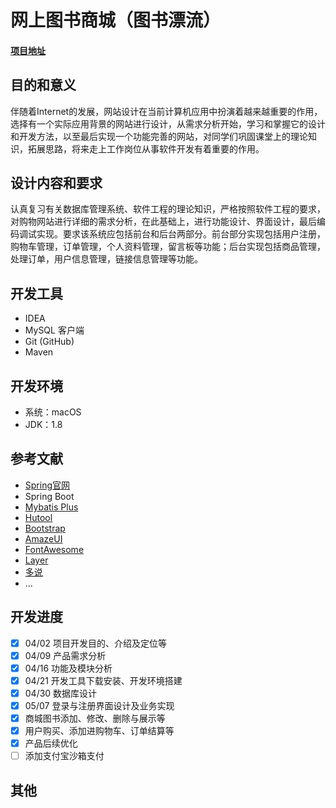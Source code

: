 # 网上图书商城（图书漂流）

#### [项目地址](http://book.ianhe.me/index)

## 目的和意义
伴随着Internet的发展，网站设计在当前计算机应用中扮演着越来越重要的作用，选择有一个实际应用背景的网站进行设计，从需求分析开始，学习和掌握它的设计和开发方法，以至最后实现一个功能完善的网站，对同学们巩固课堂上的理论知识，拓展思路，将来走上工作岗位从事软件开发有着重要的作用。

## 设计内容和要求
认真复习有关数据库管理系统、软件工程的理论知识，严格按照软件工程的要求，对购物网站进行详细的需求分析，在此基础上，进行功能设计、界面设计，最后编码调试实现。要求该系统应包括前台和后台两部分。前台部分实现包括用户注册，购物车管理，订单管理，个人资料管理，留言板等功能；后台实现包括商品管理，处理订单，用户信息管理，链接信息管理等功能。

## 开发工具
* IDEA
* MySQL 客户端
* Git (GitHub)
* Maven

## 开发环境

* 系统：macOS
* JDK：1.8

## 参考文献
* [Spring官网](https://spring.io/)
* Spring Boot
* [Mybatis Plus](https://baomidou.com)
* [Hutool](https://www.hutool.cn)
* [Bootstrap](http://www.bootcss.com/)
* [AmazeUI](http://amazeui.org/)
* [FontAwesome](http://fontawesome.io/)
* [Layer](http://layer.layui.com/)
* [多说](http://duoshuo.com/)
* ...

## 开发进度
- [x] 04/02 项目开发目的、介绍及定位等
- [x] 04/09 产品需求分析
- [x] 04/16 功能及模块分析
- [x] 04/21 开发工具下载安装、开发环境搭建
- [x] 04/30 数据库设计
- [x] 05/07 登录与注册界面设计及业务实现
- [x] 商城图书添加、修改、删除与展示等
- [x] 用户购买、添加进购物车、订单结算等
- [x] 产品后续优化
- [ ] 添加支付宝沙箱支付

## 其他
